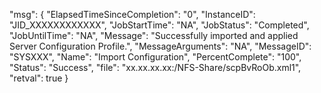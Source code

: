 ﻿
"msg": {
    "ElapsedTimeSinceCompletion": "0", 
    "InstanceID": "JID_XXXXXXXXXXXX", 
    "JobStartTime": "NA", 
    "JobStatus": "Completed", 
    "JobUntilTime": "NA", 
    "Message": "Successfully imported and applied Server Configuration Profile.", 
    "MessageArguments": "NA", 
    "MessageID": "SYSXXX", 
    "Name": "Import Configuration", 
    "PercentComplete": "100", 
    "Status": "Success", 
    "file": "xx.xx.xx.xx:/NFS-Share/scpBvRoOb.xml1", 
    "retval": true
}